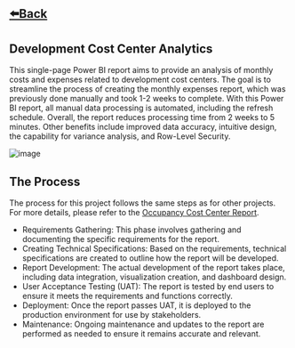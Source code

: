 ## [⬅️Back](./)

## Development Cost Center Analytics

This single-page Power BI report aims to provide an analysis of monthly costs and expenses related to development cost centers. The goal is to streamline the process of creating the monthly expenses report, which was previously done manually and took 1-2 weeks to complete. With this Power BI report, all manual data processing is automated, including the refresh schedule. Overall, the report reduces processing time from 2 weeks to 5 minutes. Other benefits include improved data accuracy, intuitive design, the capability for variance analysis, and Row-Level Security.

![image](https://github.com/greatcyan/cyrus-baruc-data-analytics-portfolio/assets/95137493/b61b1be0-162e-494f-9632-a1d475474789)

## The Process
The process for this project follows the same steps as for other projects. For more details, please refer to the [Occupancy Cost Center Report](Occupancy_CC_Report.md).

- Requirements Gathering: This phase involves gathering and documenting the specific requirements for the report.
- Creating Technical Specifications: Based on the requirements, technical specifications are created to outline how the report will be developed.
- Report Development: The actual development of the report takes place, including data integration, visualization creation, and dashboard design.
- User Acceptance Testing (UAT): The report is tested by end users to ensure it meets the requirements and functions correctly.
- Deployment: Once the report passes UAT, it is deployed to the production environment for use by stakeholders.
- Maintenance: Ongoing maintenance and updates to the report are performed as needed to ensure it remains accurate and relevant.


